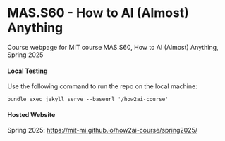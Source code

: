 # MAS.S60 - How to AI (Almost) Anything

Course webpage for MIT course MAS.S60, How to AI (Almost) Anything, Spring 2025

#### Local Testing

Use the following command to run the repo on the local machine:

```
bundle exec jekyll serve --baseurl '/how2ai-course'
```

#### Hosted Website

Spring 2025: https://mit-mi.github.io/how2ai-course/spring2025/
